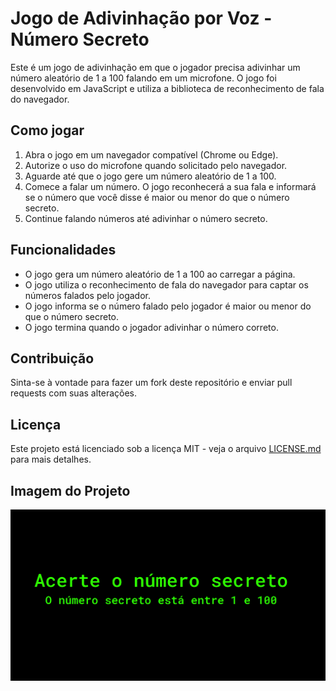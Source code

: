 # Jogo de Adivinhação por Voz - Número Secreto

Este é um jogo de adivinhação em que o jogador precisa adivinhar um número aleatório de 1 a 100 falando em um microfone. O jogo foi desenvolvido em JavaScript e utiliza a biblioteca de reconhecimento de fala do navegador.

## Como jogar

1. Abra o jogo em um navegador compatível (Chrome ou Edge).
2. Autorize o uso do microfone quando solicitado pelo navegador.
3. Aguarde até que o jogo gere um número aleatório de 1 a 100.
4. Comece a falar um número. O jogo reconhecerá a sua fala e informará se o número que você disse é maior ou menor do que o número secreto.
5. Continue falando números até adivinhar o número secreto.

## Funcionalidades

- O jogo gera um número aleatório de 1 a 100 ao carregar a página.
- O jogo utiliza o reconhecimento de fala do navegador para captar os números falados pelo jogador.
- O jogo informa se o número falado pelo jogador é maior ou menor do que o número secreto.
- O jogo termina quando o jogador adivinhar o número correto.

## Contribuição

Sinta-se à vontade para fazer um fork deste repositório e enviar pull requests com suas alterações.

## Licença

Este projeto está licenciado sob a licença MIT - veja o arquivo [LICENSE.md](LICENSE.md) para mais detalhes.

## Imagem do Projeto

![](./assets/Screenshot%20from%202023-03-22%2008-57-30.png#vitrinedev)
